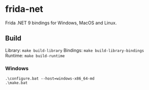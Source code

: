# frida-net

Frida .NET 9 bindings for Windows, MacOS and Linux.

## Build

Library: `make build-library`
Bindings: `make build-library-bindings`
Runtime: `make build-runtime`

### Windows

```
.\configure.bat --host=windows-x86_64-md
.\make.bat
```
